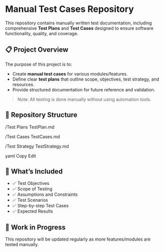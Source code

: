 # Manual Test Cases Repository

This repository contains manually written test documentation, including comprehensive **Test Plans** and **Test Cases** designed to ensure software functionality, quality, and coverage.

## 📋 Project Overview

The purpose of this project is to:
- Create **manual test cases** for various modules/features.
- Define clear **test plans** that outline scope, objectives, test strategy, and resources.
- Provide structured documentation for future reference and validation.

> Note: All testing is done manually without using automation tools.

## 📁 Repository Structure

/Test Plans
TestPlan.md

/Test Cases
TestCases.md

/Test Strategy
TestStrategy.md

yaml
Copy
Edit

## 🧪 What’s Included

- ✅ Test Objectives  
- ✅ Scope of Testing  
- ✅ Assumptions and Constraints  
- ✅ Test Scenarios  
- ✅ Step-by-step Test Cases  
- ✅ Expected Results  

## 🚧 Work in Progress

This repository will be updated regularly as more features/modules are tested manually.
